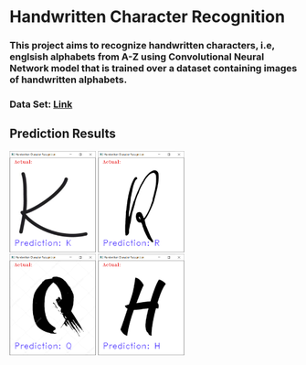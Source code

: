 # Handwritten Character Recognition

### This project aims to recognize handwritten characters, i.e, englsish alphabets from A-Z using Convolutional Neural Network model that is trained over a dataset containing images of handwritten alphabets.

### Data Set: [Link](https://www.kaggle.com/sachinpatel21/az-handwritten-alphabets-in-csv-format)

## Prediction Results

<img src="https://raw.githubusercontent.com/kanchitank/Handwritten-Character-Recognition/main/output-images/1.PNG" width="30%">  <img src="https://raw.githubusercontent.com/kanchitank/Handwritten-Character-Recognition/main/output-images/2.PNG" width="30%"> <br>
<img src="https://raw.githubusercontent.com/kanchitank/Handwritten-Character-Recognition/main/output-images/3.PNG" width="30%">  <img src="https://raw.githubusercontent.com/kanchitank/Handwritten-Character-Recognition/main/output-images/4.PNG" width="30%">
